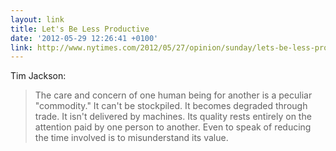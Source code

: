 ```yaml
---
layout: link
title: Let's Be Less Productive
date: '2012-05-29 12:26:41 +0100'
link: http://www.nytimes.com/2012/05/27/opinion/sunday/lets-be-less-productive.html
---
```

Tim Jackson:

> The care and concern of one human being for another is a peculiar "commodity." It can't be stockpiled. It becomes degraded through trade. It isn't delivered by machines. Its quality rests entirely on the attention paid by one person to another. Even to speak of reducing the time involved is to misunderstand its value.